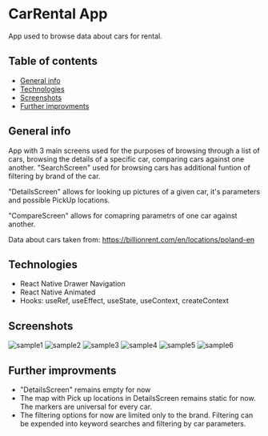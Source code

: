 # CarRental App
App used to browse data about cars for rental.

## Table of contents
* [General info](#general-info)
* [Technologies](#Technologies)
* [Screenshots](#Screenshots)
* [Further improvments](#Further-improvments)

## General info
App with 3 main screens used for the purposes of browsing through a list of cars, browsing the details of a specific car, comparing cars against one another. "SearchScreen" used for browsing cars has additional funtion of filtering by brand of the car. 

"DetailsScreen" allows for looking up pictures of a given car, it's parameters and possible PickUp locations.

"CompareScreen" allows for comapring parametrs of one car against another.

Data about cars taken from:
https://billionrent.com/en/locations/poland-en

## Technologies
* React Native Drawer Navigation
* React Native Animated
* Hooks: useRef, useEffect, useState, useContext, createContext

## Screenshots
![sample1](http://paulatrenuje.pl/wp-content/uploads/2022/04/Simulator-Screen-Shot-iPhone-11-2022-04-04-at-22.42.29.png)
![sample2](http://paulatrenuje.pl/wp-content/uploads/2022/04/Simulator-Screen-Shot-iPhone-11-2022-04-04-at-22.42.40.png)
![sample3](http://paulatrenuje.pl/wp-content/uploads/2022/04/Simulator-Screen-Shot-iPhone-11-2022-04-04-at-22.42.49.png)
![sample4](http://paulatrenuje.pl/wp-content/uploads/2022/04/Simulator-Screen-Shot-iPhone-11-2022-04-04-at-22.43.13.png)
![sample5](http://paulatrenuje.pl/wp-content/uploads/2022/04/Simulator-Screen-Shot-iPhone-11-2022-04-04-at-22.43.43.png)
![sample6](http://paulatrenuje.pl/wp-content/uploads/2022/04/simulatorlast.png)

## Further improvments
* "DetailsScreen" remains empty for now
* The map with Pick up locations in DetailsScreen remains static for now. The markers are universal for every car.
* The filtering options for now are limited only to the brand. Filtering can be expended into keyword searches and filtering by car parameters.
